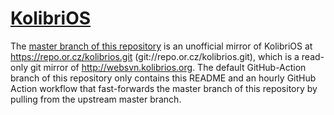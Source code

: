 # [KolibriOS](https://kolibrios.org)

The [master branch of this repository](https://github.com/Harmon758/kolibrios/tree/master) is an unofficial mirror of KolibriOS at https://repo.or.cz/kolibrios.git (git://repo.or.cz/kolibrios.git), which is a read-only git mirror of http://websvn.kolibrios.org.
The default GitHub-Action branch of this repository only contains this README and an hourly GitHub Action workflow that fast-forwards the master branch of this repository by pulling from the upstream master branch.
